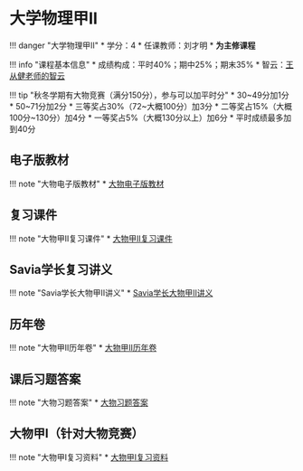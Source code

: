 # 大学物理甲II

!!! danger "大学物理甲II"
    * 学分：4
    * 任课教师：刘才明
    * **为主修课程**

!!! info "课程基本信息"
     * 成绩构成：平时40%；期中25%；期末35%
     * 智云：[王从健老师的智云](https://classroom.zju.edu.cn/coursedetail?course_id=31733&tenant_code=112)

!!! tip "秋冬学期有大物竞赛（满分150分），参与可以加平时分"
    * 30~49分加1分
    * 50~71分加2分
    * 三等奖占30%（72~大概100分）加3分
    * 二等奖占15%（大概100分~130分）加4分
    * 一等奖占5%（大概130分以上）加6分
    * 平时成绩最多加到40分

## 电子版教材
!!! note "大物电子版教材"
    * [大物电子版教材](https://pan.baidu.com/s/1hSWJmI6M_V6XJ9-HlbnBkg?pwd=vyu4 )

## 复习课件
!!! note "大物甲II复习课件"
    * [大物甲II复习课件](https://pan.baidu.com/s/1l8Y6mv0TNMVVAr4Xa-T9Lg?pwd=av8x)

## Savia学长复习讲义
!!! note "Savia学长大物甲II讲义"
    * [Savia学长大物甲II讲义](https://pan.baidu.com/s/1d9gizv6mnR0kQSQGmjnmDg?pwd=hiw1 )

## 历年卷
!!! note "大物甲II历年卷"
    * [大物甲II历年卷](https://pan.baidu.com/s/1-KH4oqkgwvsakFahuT8sUQ?pwd=clcv) 

## 课后习题答案
!!! note "大物习题答案"
    * [大物习题答案](https://pan.baidu.com/s/19rxn7uS4LOQrdzzgJJKwuw?pwd=gwqf)  

## 大物甲I（针对大物竞赛）
!!! note "大物甲I复习资料"
    * [大物甲I复习资料](https://pan.baidu.com/s/1l6bOmppFixvMF7_6Xtn_sA?pwd=64d7) 



